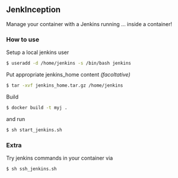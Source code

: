 ## JenkInception

Manage your container with a Jenkins running ... inside a container!

### How to use

Setup a local jenkins user

```bash
$ useradd -d /home/jenkins -s /bin/bash jenkins
```

Put appropriate jenkins_home content *(facoltative)*

```bash
$ tar -xvf jenkins_home.tar.gz /home/jenkins
```

Build
```bash
$ docker build -t myj .
```


and run
```bash
$ sh start_jenkins.sh
```

### Extra

Try jenkins commands in your container via

```bash
$ sh ssh_jenkins.sh
```

